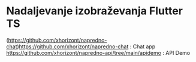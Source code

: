 # Nadaljevanje izobraževanja Flutter TS
(https://github.com/xhorizont/napredno-chat)https://github.com/xhorizont/napredno-chat : Chat app
https://github.com/xhorizont/napredno-api/tree/main/apidemo : API Demo
